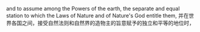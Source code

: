 and to assume among the Powers of the earth, the separate and equal station to which the Laws of Nature and of Nature's God entitle them,
并在世界各国之间，接受自然法则和自然界的造物主的旨意赋予的独立和平等的地位时，